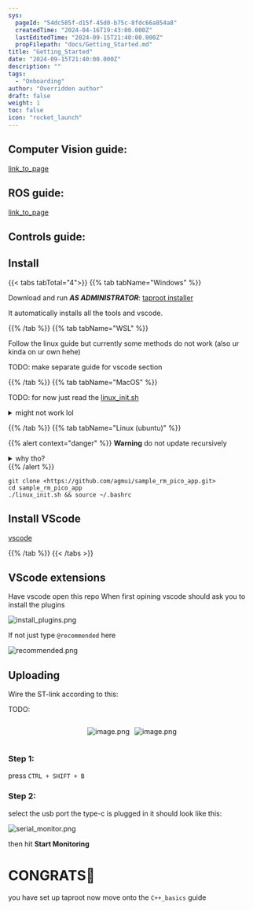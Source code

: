 ```yaml
---
sys:
  pageId: "54dc585f-d15f-45d0-b75c-8fdc66a854a8"
  createdTime: "2024-04-16T19:43:00.000Z"
  lastEditedTime: "2024-09-15T21:40:00.000Z"
  propFilepath: "docs/Getting_Started.md"
title: "Getting_Started"
date: "2024-09-15T21:40:00.000Z"
description: ""
tags:
  - "Onboarding"
author: "Overridden author"
draft: false
weight: 1
toc: false
icon: "rocket_launch"
---
```


## Computer Vision guide:

[link_to_page](86d45bc0-388b-4d26-8848-44f255f73d0e)

## ROS guide:

[link_to_page](3c76c1de-ec8f-46d6-8b0a-294005edc2d5)

## Controls guide:

## Install

{{< tabs tabTotal="4">}}
{{% tab tabName="Windows" %}}

Download and run _**AS ADMINISTRATOR**_: [taproot installer](https://github.com/Thornbots/TeachingFreshies/releases/tag/1.0)

It automatically installs all the tools and vscode.

{{% /tab %}}
{{% tab tabName="WSL" %}}

Follow the linux guide but currently some methods do not work (also ur kinda on ur own hehe)

TODO: make separate guide for vscode section

{{% /tab %}}
{{% tab tabName="MacOS" %}}

TODO: for now just read the [linux_init.sh](https://github.com/agmui/sample_rm_pico_app/blob/main/linux_init.sh)

<details>
<summary>might not work lol</summary>

`brew install libusb pkg-config`

Next install: [vscode](https://code.visualstudio.com/Download)

</details>

{{% /tab %}}
{{% tab tabName="Linux (ubuntu)" %}}

{{% alert context="danger" %}}
**Warning** do not update recursively
<details>
<summary>why tho?</summary>
There are some submodules that may go on for a while (like tinyusb) and I highly
recommend you don't need to get them.
If you want to see what submodules I update just look in `linux_init.sh`
</details>
{{% /alert %}}

```shell
git clone <https://github.com/agmui/sample_rm_pico_app.git>
cd sample_rm_pico_app
./linux_init.sh && source ~/.bashrc
```

## Install VScode

[vscode](https://code.visualstudio.com/Download)

{{% /tab %}}
{{< /tabs >}}

## VScode extensions

Have vscode open this repo
When first opining vscode should ask you to install the plugins

![install_plugins.png](https://prod-files-secure.s3.us-west-2.amazonaws.com/d518164a-d88e-44d1-a4ee-3adb3bd8bce0/89bd30f0-1825-4e77-867b-0a41ce370880/install_plugins.png?X-Amz-Algorithm=AWS4-HMAC-SHA256&X-Amz-Content-Sha256=UNSIGNED-PAYLOAD&X-Amz-Credential=ASIAZI2LB466Z3WXEELO%2F20250207%2Fus-west-2%2Fs3%2Faws4_request&X-Amz-Date=20250207T230706Z&X-Amz-Expires=3600&X-Amz-Security-Token=IQoJb3JpZ2luX2VjEGYaCXVzLXdlc3QtMiJIMEYCIQCL5r4IGZnyOupTIalcHt8Z8Z3aJ%2FwD%2BZ1GV97XKU6PbgIhANI1P4F397XegzNXZcAVM4vZk6CNA9y7TUQv5YgQpWmSKv8DCH8QABoMNjM3NDIzMTgzODA1IgwikGQCrmrrGaEwpRwq3AMf9ZBFuzS0Wt2edlr1AYIj5TYXdZWEyPdr6TRSs3mMkzw5H5b7HfHcIU7qnUxXUfphPnqVQ1NAREf8vhjniStDIyqpIyHyfRzT1AzqW2rSKaVf8o452ezCSrjzvEPBH33jeHMEtf6YN4Bq5a7DVM3OHD1LfibhkXAer%2B2QrJiKE2SXHJEMTSKQ10Ai%2FfWpqnmtyvDLAwzJj4ZdYnUd%2FIhwKuAv29%2FAWnqqL3U00PoBLUQXmGpT2sFvXA2qpKgETyRn5lWL7syXu4tVq3gXVVHMMQHXV7QagKhe52FswFvUbOOVXSvAVPQGRjg0WaW4fw2jHinbBgJSgiHSHueuO9Zh5%2BZ3vwwVp%2BE7kfAeG96PmM5wD4DfJtlhdrXUYuKQJdpDVxwyXBmzb8L3RUHi6F7fOqwMS%2BP5d3jQrhun3I92UQDZZfzcONoDe57iAXhw1nFceLilCc%2F%2FvSlQkmFKFhL9fAnrCuM0j76%2BeIgTXHHnwJHFcUXgp0Hyi2br9yaQBaYD%2FHow2sMxgHsHHhUKx%2Feilh1j8G8DhYkhkNqA2ZA2f7kxUglzBdEzwm4jJMZoLmVdzjPJ%2BxRIWocOblWJi471OSiSD0EhyMiMFSWsavtAUtosNOfYYC%2B4B53hvTCegZq9BjqkAfqrxZegoij0yM86cDVXngmsi%2Fc6f5ZxjVzXXiL5Svyz6fq5lepeg%2Bt%2BDzEcY7lfdIiG0B5VJoImxCXNXOlqH79Zl4VK4Jh%2FcFbX1x%2B2Yp1o4ABInlk0JYQLp3Ks2X11AX%2FosRXI3YHeZYIDBTEeMhzeS3v2mIdgMGw4HnMykidHEwUlhn9S1a%2FnaWXa52UNHJzunkm49ScAZpPGqqVllMRyRX5l&X-Amz-Signature=f58b2b1d99613f15b7fb8181d66bce0cfce39725de43f8bf2c076542604e4ed6&X-Amz-SignedHeaders=host&x-id=GetObject)

If not just type `@recommended` here  

![recommended.png](https://prod-files-secure.s3.us-west-2.amazonaws.com/d518164a-d88e-44d1-a4ee-3adb3bd8bce0/61e661e9-5d85-4dfc-be0d-8d2097a5e793/recommended.png?X-Amz-Algorithm=AWS4-HMAC-SHA256&X-Amz-Content-Sha256=UNSIGNED-PAYLOAD&X-Amz-Credential=ASIAZI2LB466Z3WXEELO%2F20250207%2Fus-west-2%2Fs3%2Faws4_request&X-Amz-Date=20250207T230706Z&X-Amz-Expires=3600&X-Amz-Security-Token=IQoJb3JpZ2luX2VjEGYaCXVzLXdlc3QtMiJIMEYCIQCL5r4IGZnyOupTIalcHt8Z8Z3aJ%2FwD%2BZ1GV97XKU6PbgIhANI1P4F397XegzNXZcAVM4vZk6CNA9y7TUQv5YgQpWmSKv8DCH8QABoMNjM3NDIzMTgzODA1IgwikGQCrmrrGaEwpRwq3AMf9ZBFuzS0Wt2edlr1AYIj5TYXdZWEyPdr6TRSs3mMkzw5H5b7HfHcIU7qnUxXUfphPnqVQ1NAREf8vhjniStDIyqpIyHyfRzT1AzqW2rSKaVf8o452ezCSrjzvEPBH33jeHMEtf6YN4Bq5a7DVM3OHD1LfibhkXAer%2B2QrJiKE2SXHJEMTSKQ10Ai%2FfWpqnmtyvDLAwzJj4ZdYnUd%2FIhwKuAv29%2FAWnqqL3U00PoBLUQXmGpT2sFvXA2qpKgETyRn5lWL7syXu4tVq3gXVVHMMQHXV7QagKhe52FswFvUbOOVXSvAVPQGRjg0WaW4fw2jHinbBgJSgiHSHueuO9Zh5%2BZ3vwwVp%2BE7kfAeG96PmM5wD4DfJtlhdrXUYuKQJdpDVxwyXBmzb8L3RUHi6F7fOqwMS%2BP5d3jQrhun3I92UQDZZfzcONoDe57iAXhw1nFceLilCc%2F%2FvSlQkmFKFhL9fAnrCuM0j76%2BeIgTXHHnwJHFcUXgp0Hyi2br9yaQBaYD%2FHow2sMxgHsHHhUKx%2Feilh1j8G8DhYkhkNqA2ZA2f7kxUglzBdEzwm4jJMZoLmVdzjPJ%2BxRIWocOblWJi471OSiSD0EhyMiMFSWsavtAUtosNOfYYC%2B4B53hvTCegZq9BjqkAfqrxZegoij0yM86cDVXngmsi%2Fc6f5ZxjVzXXiL5Svyz6fq5lepeg%2Bt%2BDzEcY7lfdIiG0B5VJoImxCXNXOlqH79Zl4VK4Jh%2FcFbX1x%2B2Yp1o4ABInlk0JYQLp3Ks2X11AX%2FosRXI3YHeZYIDBTEeMhzeS3v2mIdgMGw4HnMykidHEwUlhn9S1a%2FnaWXa52UNHJzunkm49ScAZpPGqqVllMRyRX5l&X-Amz-Signature=f9cf3a2a2ec7a343ffb0e36c52ba8d5bbb7ceb7a4b5d94d2a1bd62ba0adb76d4&X-Amz-SignedHeaders=host&x-id=GetObject)

## Uploading

Wire the ST-link according to this:

TODO:

<div style="display: flex;flex-direction: row; column-gap:10px; max-width: 630px;justify-content: center;">
<div>

![image.png](https://prod-files-secure.s3.us-west-2.amazonaws.com/d518164a-d88e-44d1-a4ee-3adb3bd8bce0/210ecb78-1116-4d7b-b9b7-2292f66fa2c2/image.png?X-Amz-Algorithm=AWS4-HMAC-SHA256&X-Amz-Content-Sha256=UNSIGNED-PAYLOAD&X-Amz-Credential=ASIAZI2LB466577ZYUIT%2F20250207%2Fus-west-2%2Fs3%2Faws4_request&X-Amz-Date=20250207T230709Z&X-Amz-Expires=3600&X-Amz-Security-Token=IQoJb3JpZ2luX2VjEGYaCXVzLXdlc3QtMiJHMEUCIQCC1snjrGkGVUg9vfJ04pdyLYxGjGP1hcjBDZaEDSIiaQIgfqwLBddeJzBgaBRgzZudQRrbVIzCMQA5SjPmm4qXQJUq%2FwMIfxAAGgw2Mzc0MjMxODM4MDUiDFGbY05i8La1N420TSrcA0CG8U72hfIcxy5%2BpVG7OJYwaDlfvHtkJfow0sp6rXTmPp3MDL55mZDJir5ah3iEJwHBIJFi%2FVGzmQeT1jifjWnIjS6fADFpSt5fU1W86m04AtcSbnv5W7AfzLjD0lmVxKgzpf03R7PxazlzDxJRNnab5v0T5gF7RzWc015%2B6e71E4wqZLoV%2FMDZf0K3y1I3q8nXHeMhPIZDQNg1aUs1hvoBYPjNknOkmZ9dMgYHMCfMmQ07e5%2BHuVJX7mlTmm6hpugKEb7%2FP3Zqx9KM6710TJSFXLP%2BohdgdHxXgmEf8xfX0A0xkjXnmpIUYB%2FLOJb0shiWcaOsNXR1GJDLx6UWGjH37kSvgjkRfTWi71iNPvLgkZLA7SW2pgDx5WmFcwPUKASxBwf1uSXlqPNJmkTXPmVvcz2Epd66TaCqrO9uFndpy7SEYk%2BWK%2BC%2BpORHrMSZ7CBXNQeCxDLnK%2B%2F0cbKbJucSd%2Fje2IlU9%2BaASQpmMOpOBBgUkH%2Bzdjpq5UoWh%2BalA%2F8Iu6HlaWud%2BNcAvo0DrWgYRhhlqTYNxrb8DbfKabslWYJ9ZP7GmtlwZ6f1YN3xLtp29oxEulldvoojfGAUwMq3Swf%2BeR9ksxt9vOh0ZMxlMVdZjND27iSfoyhVMM7%2Fmb0GOqUBIGBeg7GFoFFswvagwfjVAXaLg25nI7x%2BPDZuBh01tmag2nfHpVvBSfmEvYfquzJ5jeDxZwIoRbOkQrcl4O8s%2F3GR%2B9LWlsHkcY4SWAhVn0In8X%2BdQOa%2FDEAmLw9XgFwGLdNQQnzXwr3QzLUNC7SRonMVPLqK2ZSc8ouFh2jB64xtgiMjrHYaVzlWgJlSRJkm7k5P5EhXKqm9mEC%2BuUqIz7qqtRGG&X-Amz-Signature=311cfeebb46fd7a6aecdfe54eaea1ab4ea336c608db6c971a74aee6936b3744b&X-Amz-SignedHeaders=host&x-id=GetObject)

</div>
<div>

![image.png](https://prod-files-secure.s3.us-west-2.amazonaws.com/d518164a-d88e-44d1-a4ee-3adb3bd8bce0/33a0fd0f-8ca6-4a86-8e09-26e95ded1fff/image.png?X-Amz-Algorithm=AWS4-HMAC-SHA256&X-Amz-Content-Sha256=UNSIGNED-PAYLOAD&X-Amz-Credential=ASIAZI2LB466WSIKWQAR%2F20250207%2Fus-west-2%2Fs3%2Faws4_request&X-Amz-Date=20250207T230711Z&X-Amz-Expires=3600&X-Amz-Security-Token=IQoJb3JpZ2luX2VjEGYaCXVzLXdlc3QtMiJIMEYCIQCOW2Knmxi5o7FQTgwUEdYAF1uRhGBrDm1hoehGbbT3sgIhANjk4zKik6Kx634gHUng5rLu0hpaQoYydibz9gQuoOidKv8DCH8QABoMNjM3NDIzMTgzODA1IgxnPfelponkw60W3Owq3ANs2GiqH55D7ZT1cM0sCy0KJHGN4jVsfv4QOh9yGCYhJn9xYcXTndEgf%2Bnf7k4YvqVC5eXx36MM3%2BAa%2B42GeAEsES9j7xYX1vSiyFUO%2BJ9Yy1hBvGtbD%2BPqTndva3n4wnhLAn%2F54fjX16gGOhQE12DiPfurEH2uV5By9xbsq5EOvdnoTf9S2aDnBzSfo8o98UeXNewYEO4xJIZoFsAsrnmRukcY9Es%2BYkRGwMQZEkK80wjhLQCuzWt78T0c4fC30IKp9RDkYyKMYg47PM3GtYBGeOz8b%2FauTV7SGWaNa08D3T0fky50lPs95dhiJmLdFow5%2FsKP0Ftxpf5tMOenHRRtzbNiBFA4N%2B8VZk0h3y4ACNFZIaUGvpnxIKHSW9letc%2BXoT4RQBSqJuIlETzVQL0QrQtoc65WAR5o2looULv%2BdyNENgydO%2FLMEHHIpJbDiBQFdxJhPtzgRoJxYf7JDardw4ZRkIa5Wrvvw%2F7BhHANTekrZhfDRnHZYzHpwS%2FP0c6m4vGZO9M%2FaSQB49Jwvfq%2FBXALZxSTnFNa1TM05lGP880WwZtE%2BWc8kWUS9SywdRps6v0HxgI1ngzA2jqnPUIK8ssrfhtEC%2FAzktrz4hbpx%2B7t2N%2FfWezM0M%2Bq4TC7%2F5m9BjqkAQIMYYkgTUVgbirIXpfwBm%2Ffu0dY8YY19LoBpg0G8JoAogwXYWujcRtH1OYas4qm79wAQNQnRn3a58V4PgySNDZYIkxRsvxFbEXwTink3f34nfCfv6neZ3uOv5G0JE6SjwIEzrLUbJVVShHbhZPda%2FqmXQhOolOOfFgqJ0NSdPfnjOZGYhhZWr4N8%2FkCdpPS8Qmfl3AdfxWbe5hk8wFoOv2IOf%2Bd&X-Amz-Signature=c8d75fb56ac8cb4c3617805731309c6b00a904770f545510dff129c91f442106&X-Amz-SignedHeaders=host&x-id=GetObject)

</div>
</div>

### Step 1:

press `CTRL + SHIFT + B`

### Step 2:

select the usb port the type-c is plugged in it should look like this:

![serial_monitor.png](https://prod-files-secure.s3.us-west-2.amazonaws.com/d518164a-d88e-44d1-a4ee-3adb3bd8bce0/f03f4774-05d4-4393-b6a0-d5efb6d315ab/serial_monitor.png?X-Amz-Algorithm=AWS4-HMAC-SHA256&X-Amz-Content-Sha256=UNSIGNED-PAYLOAD&X-Amz-Credential=ASIAZI2LB466Z3WXEELO%2F20250207%2Fus-west-2%2Fs3%2Faws4_request&X-Amz-Date=20250207T230706Z&X-Amz-Expires=3600&X-Amz-Security-Token=IQoJb3JpZ2luX2VjEGYaCXVzLXdlc3QtMiJIMEYCIQCL5r4IGZnyOupTIalcHt8Z8Z3aJ%2FwD%2BZ1GV97XKU6PbgIhANI1P4F397XegzNXZcAVM4vZk6CNA9y7TUQv5YgQpWmSKv8DCH8QABoMNjM3NDIzMTgzODA1IgwikGQCrmrrGaEwpRwq3AMf9ZBFuzS0Wt2edlr1AYIj5TYXdZWEyPdr6TRSs3mMkzw5H5b7HfHcIU7qnUxXUfphPnqVQ1NAREf8vhjniStDIyqpIyHyfRzT1AzqW2rSKaVf8o452ezCSrjzvEPBH33jeHMEtf6YN4Bq5a7DVM3OHD1LfibhkXAer%2B2QrJiKE2SXHJEMTSKQ10Ai%2FfWpqnmtyvDLAwzJj4ZdYnUd%2FIhwKuAv29%2FAWnqqL3U00PoBLUQXmGpT2sFvXA2qpKgETyRn5lWL7syXu4tVq3gXVVHMMQHXV7QagKhe52FswFvUbOOVXSvAVPQGRjg0WaW4fw2jHinbBgJSgiHSHueuO9Zh5%2BZ3vwwVp%2BE7kfAeG96PmM5wD4DfJtlhdrXUYuKQJdpDVxwyXBmzb8L3RUHi6F7fOqwMS%2BP5d3jQrhun3I92UQDZZfzcONoDe57iAXhw1nFceLilCc%2F%2FvSlQkmFKFhL9fAnrCuM0j76%2BeIgTXHHnwJHFcUXgp0Hyi2br9yaQBaYD%2FHow2sMxgHsHHhUKx%2Feilh1j8G8DhYkhkNqA2ZA2f7kxUglzBdEzwm4jJMZoLmVdzjPJ%2BxRIWocOblWJi471OSiSD0EhyMiMFSWsavtAUtosNOfYYC%2B4B53hvTCegZq9BjqkAfqrxZegoij0yM86cDVXngmsi%2Fc6f5ZxjVzXXiL5Svyz6fq5lepeg%2Bt%2BDzEcY7lfdIiG0B5VJoImxCXNXOlqH79Zl4VK4Jh%2FcFbX1x%2B2Yp1o4ABInlk0JYQLp3Ks2X11AX%2FosRXI3YHeZYIDBTEeMhzeS3v2mIdgMGw4HnMykidHEwUlhn9S1a%2FnaWXa52UNHJzunkm49ScAZpPGqqVllMRyRX5l&X-Amz-Signature=7fb52833b89fdffeb40f631330d0d79ecd123dea9def852131078ef33f2c8a8f&X-Amz-SignedHeaders=host&x-id=GetObject)

then hit **Start Monitoring**

# CONGRATS🎉

you have set up taproot now move onto the `C++_basics` guide
